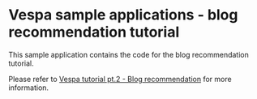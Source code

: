 # Vespa sample applications - blog recommendation tutorial

This sample application contains the code for the blog recommendation tutorial.

Please refer to
[Vespa tutorial pt.2 - Blog recommendation](https://git.corp.yahoo.com/pages/vespa/documentation/documentation/tutorials/blog-recommendation.html)
for more information.



